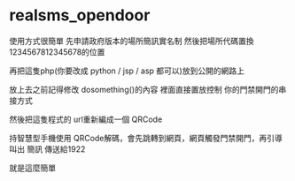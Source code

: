 # realsms_opendoor

使用方式很簡單
先申請政府版本的場所簡訊實名制
然後把場所代碼置換1234567812345678的位置

再把這隻php(你要改成 python / jsp / asp 都可以)放到公開的網路上

放上去之前記得修改 dosomething()的內容
裡面直接置放控制 你的門禁開門的串接方式

然後把這隻程式的 url重新編成一個 QRCode

持智慧型手機使用 QRCode解碼，會先跳轉到網頁，網頁觸發門禁開門，再引導叫出 簡訊 傳送給1922

就是這麼簡單
